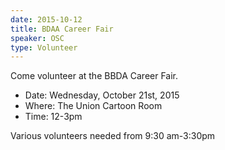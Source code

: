 ```yaml
---
date: 2015-10-12
title: BDAA Career Fair
speaker: OSC
type: Volunteer
---
```


Come volunteer at the BBDA Career Fair.

- Date: Wednesday, October 21st, 2015
- Where: The Union Cartoon Room
- Time: 12-3pm

Various volunteers needed from 9:30 am-3:30pm
